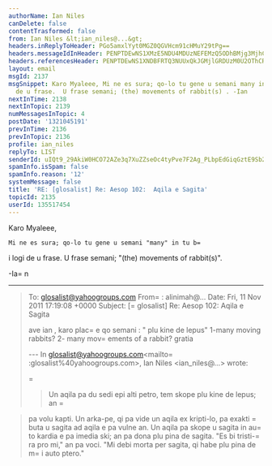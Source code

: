 ```yaml
---
authorName: Ian Niles
canDelete: false
contentTrasformed: false
from: Ian Niles &lt;ian_niles@...&gt;
headers.inReplyToHeader: PGo5amxlYyt0MGZ0QGVHcm91cHMuY29tPg==
headers.messageIdInHeader: PENPTDEwNS1XMzE5NDU4MDUzNEFEMzQ5ODhBMjg3MjhCREQwQHBoeC5nYmw+
headers.referencesHeader: PENPTDEwNS1XNDBFRTQ3NUUxQkJGMjlGRDUzM0U2OThCREYwQHBoeC5nYmw+LDxqOWpsZWMrdDBmdEBlR3JvdXBzLmNvbT4=
layout: email
msgId: 2137
msgSnippet: Karo Myaleee, Mi ne es sura; qo-lo tu gene u semani many in tu bi logi
  de u frase.  U frase semani; (the) movements of rabbit(s) . -Ian
nextInTime: 2138
nextInTopic: 2139
numMessagesInTopic: 4
postDate: '1321045191'
prevInTime: 2136
prevInTopic: 2136
profile: ian_niles
replyTo: LIST
senderId: uIQt9_29AkiW0HCO72AZe3q7XuZZseOc4tyPve7F2Ag_PLbpEdGiqGztE9Sb2ypIe2OT2dlt9_4UuVhLOmYJ51G9Pt8yhkQY
spamInfo.isSpam: false
spamInfo.reason: '12'
systemMessage: false
title: 'RE: [glosalist] Re: Aesop 102:  Aqila e Sagita'
topicId: 2135
userId: 135517454
---
```



Karo Myaleee,

 

    Mi ne es sura; qo-lo tu gene u semani "many" in tu b=
i logi de u frase.  U frase semani; "(the) movements of rabbit(s)".

 

-Ia=
n

________________________________
> To: glosalist@yahoogroups.com 
> From=
: alinimah@... 
> Date: Fri, 11 Nov 2011 17:19:08 +0000 
> Subject: [=
glosalist] Re: Aesop 102: Aqila e Sagita 
> 
> 
> 
> ave ian , karo 
> plac=
e qo semani : " plu kine de lepus" 
> 1-many moving rabbits? 
> 2- many mov=
ements of a rabbit? 
> gratia 
> 
> --- In glosalist@yahoogroups.com<mailto=
:glosalist%40yahoogroups.com>, 
> Ian Niles <ian_niles@...> wrote: 
> > 
> =
> 
> > Un aqila pa du sedi epi alti petro, tem skope plu kine de lepus; an =

> pa volu kapti. Un arka-pe, qi pa vide un aqila ex kripti-lo, pa exakti 
=
> buta u sagita ad aqila e pa vulne an. Un aqila pa skope u sagita in 
> au=
to kardia e pa imedia ski; an pa dona plu pina de sagita. "Es bi 
> tristi-=
ra pro mi," an pa voci. "Mi debi morta per sagita, qi habe plu 
> pina de m=
i auto ptero." 
> > 
> 
> 
>   		 	   		  
